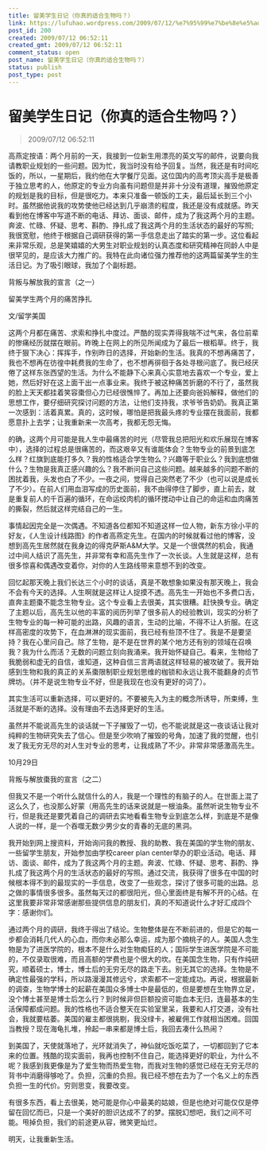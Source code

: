 ```yaml
---
title: 留美学生日记（你真的适合生物吗？）
link: https://lufuhao.wordpress.com/2009/07/12/%e7%95%99%e7%be%8e%e5%ad%a6%e7%94%9f%e6%97%a5%e8%ae%b0%ef%bc%88%e4%bd%a0%e7%9c%9f%e7%9a%84%e9%80%82%e5%90%88%e7%94%9f%e7%89%a9%e5%90%97%ef%bc%9f%ef%bc%89/
post_id: 200
created: 2009/07/12 06:52:11
created_gmt: 2009/07/12 06:52:11
comment_status: open
post_name: 留美学生日记（你真的适合生物吗？）
status: publish
post_type: post
---
```


# 留美学生日记（你真的适合生物吗？）

> 2009/07/12 06:52:11

 

高燕定按语：两个月前的一天，我接到一位新生用漂亮的英文写的邮件，说要向我请教职业规划的一些问题。因为忙，我当时没有给予回复。当然，我还是有时间吃饭的，所以，一星期后，我约他在大学餐厅见面。这位国内的高考顶尖高手是极善于独立思考的人，他原定的专业方向虽有问题但是并非十分没有道理，摧毁他原定的规划是我的目标，但是很吃力。本来只准备一顿饭的工夫，最后延长到三个小时。虽然据他说我的攻势使他已经达到几乎崩溃的程度，我还是没有成就感。昨天看到他在博客中写道不断的电话、拜访、面谈、邮件，成为了我这两个月的主题。奔波、忙碌、怀疑、思考、斟酌、挣扎成了我这两个月的生活状态的最好的写照;我很宽慰，他终于根据自己调研获得的第一手信息走出了踏实的第一步。这位看起来非常乐观，总是笑嬉嬉的大男生对职业规划的认真态度和研究精神在同龄人中是很罕见的，是应该大力推广的。我特在此向诸位强力推荐他的这两篇留美学生的生活日记。为了吸引眼球，我加了个副标题。

背叛与解放我的宣言（之一）

留美学生两个月的痛苦挣扎

文/留学美国

这两个月都在痛苦、求索和挣扎中度过。严酷的现实弄得我喘不过气来，各位前辈的惨痛经历就摆在眼前。昨晚上在网上的所见所闻成为了最后一根稻草。终于，我终于狠下决心：挥挥手，作别昨日的选择，开始新的生活。我真的不想再痛苦了，我也不想再在彷徨中耗费我的生命了，也不想再徘徊于各处寻根问底了。我已经厌倦了这样东张西望的生活。为什么不能静下心来真心实意地去喜欢一个专业，爱上她，然后好好在这上面干出一点事业来。我终于被这种痛苦折磨的不行了，虽然我的脸上天天都挂着笑容棗但心力已经很憔悴了。再加上还要向爸妈解释，做他们的思想工作，要仔细研究探讨问题的方法，让他们支持我，求爷爷告奶奶。我真正第一次感到：活着真累。真的，这时候，哪怕是把我最头疼的专业摆在我面前，我都愿意扑上去学；让我重新来一次高考，我都无怨无悔。

的确，这两个月可能是我人生中最痛苦的时光（尽管我总把阳光和欢乐展现在博客中），选择的过程总是很痛苦的，而这艰辛又有谁能体会？生物专业的前景到底怎么样？红旗到底能打多久？我的性格适合学生物么？兴趣等于职业么？我到底想做什么？生物是我真正感兴趣的么？我不断问自己这些问题。越来越多的问题不断的困扰着我，头发也白了不少。一夜之间，觉得自己突然老了不少（也可以说是成长了不少）。在前人们用血泪写成的历史面前，我不由得停住了脚步，直上前去，就是重复前人的千百遍的循环，在命运绞肉机的循环搅动中让自己的命运和血肉痛苦的撕裂，然后就这样完结自己的一生。

事情起因完全是一次偶遇。不知道各位都知不知道这样一位人物，新东方徐小平的好友，《人生设计线路图》的作者高燕定先生。在国内的时候就看过他的博客，没想到高先生居然就在我身边的得克萨斯A&M大学。又是一个很偶然的机会，我通过中间人结识了高先生，并非常有幸和高先生作了一次长谈。人生就是这样，总有很多惊喜和偶遇改变着你，对你的人生路线带来意想不到的改变。

回忆起那天晚上我们长达三个小时的谈话，真是不敢想象如果没有那天晚上，我会不会有今天的选择。人生啊就是这样让人捉摸不透。高先生一开始也不多费口舌，直奔主题棗不能念生物专业。这个专业看上去很美，其实很糟。赶快换专业。确定了主题以后，高先生以他的丰富的阅历列举了很多前人的经验教训，现实的分析了生物专业的每一种可能的出路，风趣的语言，生动的比喻，不得不让人折服。在这样高密度的攻势下，在血淋淋的现实面前，我已经有些顶不住了。我是不是要坚持？我在心里问自己。除了生物，是不是在世界的某个地方还有别的领域在召唤我？我为什么而活？无数的问题立刻向我涌来。我开始怀疑自己。看来，生物给了我脆弱和虚无的自信，谁知道，这种自信三言两语就这样轻易的被攻破了。我开始感到生物和我的真正的关系棗限制职业规划思维的枷锁和永远让我不能翻身的贞节牌坊。（并不是说生物专业不好，但是我现在也没有更好的词了）。

其实生活可以重新选择，可以更好的。不要被先入为主的概念所诱导，所束缚，生活就是不断的选择。没有理由不去选择更好的生活。

虽然并不能说高先生的谈话就一下子摧毁了一切，也不能说就是这一夜谈话让我对纯粹的生物研究失去了信心。但是至少吹响了摧毁的号角，加速了我的觉醒，也引发了我无穷无尽的对人生对专业的思考，让我成熟了不少。非常非常感激高先生。

10月29日

背叛与解放棗我的宣言（之二）

但我又不是一个听什么就信什么的人，我是一个理性的有脑子的人。在世面上混了这么久了，也没那么好蒙（用高先生的话来说就是一根油条。虽然听说生物专业不行，但是我还是要凭着自己的调研去实地看看生物专业到底怎么样，到底是不是像人说的一样，是一个吞噬无数少男少女的青春的无底的黑洞。

我开始到网上搜资料，开始询问我的教授、我的助教、我在美国的学生物的朋友、一些留学生朋友，开始参加由学校career plan center举办的职业活动。电话、拜访、面谈、邮件，成为了我这两个月的主题。奔波、忙碌、怀疑、思考、斟酌、挣扎成了我这两个月的生活状态的最好的写照。通过交流，我获得了很多在中国的时候根本得不到的最现实的一手信息，改变了一些观念，探讨了很多可能的出路。总之做的事情很多很多。虽然每天过的都很阳光，但心里面终是有解不开的心结。在这里我要非常非常感谢那些提供信息的朋友们，真的不知道说什么才好汇成四个字：感谢你们。

通过两个月的调研，我终于得出了结论。生物整体是在不断前进的，但是它的每一步都会消耗几代人的心血，而你未必那么幸运，成为那个摘桃子的人。美国人念生物是为了进医学院的，根本不是什么对生物痴狂的人；国际学生进医学院是不可能的，不仅录取很难，而且高额的学费也是个很大的坎。在美国念生物，只有作纯研究，顺着硕士，博士，博士后的无穷无尽的路走下去。别无其它的选择。生物是不确定性最强的学科，所以路漫漫其修远兮，求索都不一定能成功。再说，根据最新的调查，生物学博士的起薪在美国众多博士中是最低的，但是要想在生物界立足，没个博士甚至是博士后怎么行？到时候非但巨额投资可能血本无归，连最基本的生活保障都成问题。我的性格也不适合整天在实验室里呆，我要和人打交道，没有社会，我就要枯萎。美国的雇主都很挑剔，我没绿卡，被雇佣工作就相当困难。回国当教授？现在海龟扎堆，拎起一串来都是博士后，我回去凑什么热闹？

到美国了，天使就落地了，光环就消失了，神仙就吃饭吃菜了，一切都回到了它本来的位置。残酷的现实面前，我再也控制不住自己，能选择更好的职业，为什么不呢？我感到我更像是为了爱生物而热爱生物，而我对生物的感觉已经在无穷无尽的背书中消磨得够呛了。负担，沉重的负担。我已经不想在去为了一个名义上的东西负担一生的代价。穷则思变，我要改变。

有很多东西，看上去很美，她可能是你心中最美的姑娘，但是也绝对可能仅仅是停留在回忆而已，只是一个美好的胆识达成不了的梦。摆脱幻想吧，我们之间不可能。甩掉负担，我们的前途更从容，微笑更灿烂。

明天，让我重新生活。
